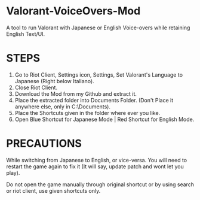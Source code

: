 # Valorant-VoiceOvers-Mod
A tool to run Valorant with Japanese or English Voice-overs while retaining English Text/UI.

# **STEPS**

1. Go to Riot Client, Settings icon, Settings, Set Valorant's Language to Japanese (Right below Italiano).
2. Close Riot Client.
3. Download the Mod from my Github and extract it.
4. Place the extracted folder into Documents Folder. (Don't Place it anywhere else, only in C:\Documents).
5. Place the Shortcuts given in the folder where ever you like.
6. Open Blue Shortcut for Japanese Mode | Red Shortcut for English Mode.




# **PRECAUTIONS**

While switching from Japanese to English, or vice-versa. You will need to restart the game again to fix it (It will say, update patch and wont let you play).

Do not open the game manually through original shortcut or by using search or riot client, use given shortcuts only.
